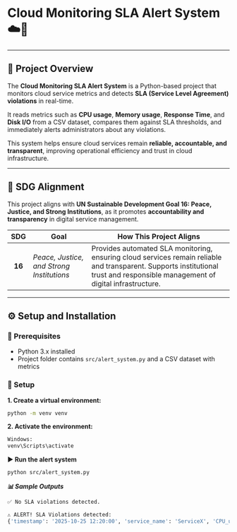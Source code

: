 # Cloud Monitoring SLA Alert System ☁️🚨

---

## 📘 Project Overview

The **Cloud Monitoring SLA Alert System** is a Python-based project that monitors cloud service metrics and detects **SLA (Service Level Agreement) violations** in real-time.

It reads metrics such as **CPU usage**, **Memory usage**, **Response Time**, and **Disk I/O** from a CSV dataset, compares them against SLA thresholds, and immediately alerts administrators about any violations.

This system helps ensure cloud services remain **reliable, accountable, and transparent**, improving operational efficiency and trust in cloud infrastructure.

---

## 🎯 SDG Alignment

This project aligns with **UN Sustainable Development Goal 16: Peace, Justice, and Strong Institutions**, as it promotes **accountability and transparency** in digital service management.

| **SDG** | **Goal** | **How This Project Aligns** |
|:--------:|-----------|-----------------------------|
| **16** | *Peace, Justice, and Strong Institutions* | Provides automated SLA monitoring, ensuring cloud services remain reliable and transparent. Supports institutional trust and responsible management of digital infrastructure. |

---

## ⚙️ Setup and Installation

### 🧩 Prerequisites
- Python 3.x installed  
- Project folder contains `src/alert_system.py` and a CSV dataset with metrics  

### 🚀 Setup

**1. Create a virtual environment:**
```bash
python -m venv venv
```
**2. Activate the environment:**
```bash
Windows:
venv\Scripts\activate
```
**▶️ Run the alert system**
```bash
python src/alert_system.py
```
***📊 Sample Outputs***
```bash
✅ No SLA violations detected.

⚠️ ALERT! SLA Violations detected:
{'timestamp': '2025-10-25 12:20:00', 'service_name': 'ServiceX', 'CPU_usage': 35, 'Memory_usage': 45, 'response_time': 600.0, 'Disk_IO': 110}
```

